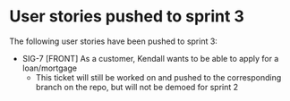# User stories pushed to sprint 3
The following user stories have been pushed to sprint 3:

- SIG-7 [FRONT] As a customer, Kendall wants to be able to apply for a loan/mortgage
    - This ticket will still be worked on and pushed to the corresponding branch on the repo, but will not be demoed for sprint 2